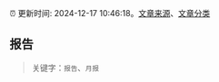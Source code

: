 :alarm_clock: 更新时间: 2024-12-17 10:46:18。[文章来源](/README.md)、[文章分类](/TAGS.md)

## 报告


> 关键字：`报告`、`月报`



